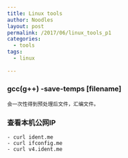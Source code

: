 ```yaml
---
title: Linux tools
author: Noodles
layout: post
permalink: /2017/06/linux_tools_p1
categories:
  - tools
tags:
  - linux
  
---
```


<!--more-->

### gcc(g++) -save-temps [filename]
    
    会一次性得到预处理后文件，汇编文件。

### 查看本机公网IP
    - curl ident.me 
    - curl ifconfig.me
    - curl v4.ident.me

### 

